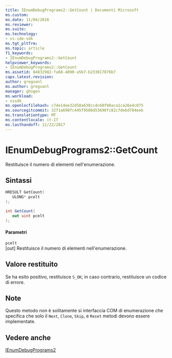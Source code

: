 ```yaml
---
title: IEnumDebugPrograms2::GetCount | Documenti Microsoft
ms.custom: 
ms.date: 11/04/2016
ms.reviewer: 
ms.suite: 
ms.technology:
- vs-ide-sdk
ms.tgt_pltfrm: 
ms.topic: article
f1_keywords:
- IEnumDebugPrograms2::GetCount
helpviewer_keywords:
- IEnumDebugPrograms2::GetCount
ms.assetid: 84832982-fa68-4090-a5b7-b233817876b7
caps.latest.revision: 
author: gregvanl
ms.author: gregvanl
manager: ghogen
ms.workload:
- vssdk
ms.openlocfilehash: c74e14ee32d58a638cc4c60f98aca1ca26e4c075
ms.sourcegitcommit: 32f1a690fc445f9586d53698fc82c7debd784eeb
ms.translationtype: MT
ms.contentlocale: it-IT
ms.lasthandoff: 12/22/2017
---
```

# <a name="ienumdebugprograms2getcount"></a>IEnumDebugPrograms2::GetCount
Restituisce il numero di elementi nell'enumerazione.  
  
## <a name="syntax"></a>Sintassi  
  
```cpp  
HRESULT GetCount(  
   ULONG* pcelt  
);  
```  
  
```csharp  
int GetCount(  
   out uint pcelt  
);  
```  
  
#### <a name="parameters"></a>Parametri  
 `pcelt`  
 [out] Restituisce il numero di elementi nell'enumerazione.  
  
## <a name="return-value"></a>Valore restituito  
 Se ha esito positivo, restituisce `S_OK`; in caso contrario, restituisce un codice di errore.  
  
## <a name="remarks"></a>Note  
 Questo metodo non è solitamente si interfaccia COM di enumerazione che specifica che solo il `Next`, `Clone`, `Skip`, e `Reset` metodi devono essere implementate.  
  
## <a name="see-also"></a>Vedere anche  
 [IEnumDebugPrograms2](../../../extensibility/debugger/reference/ienumdebugprograms2.md)